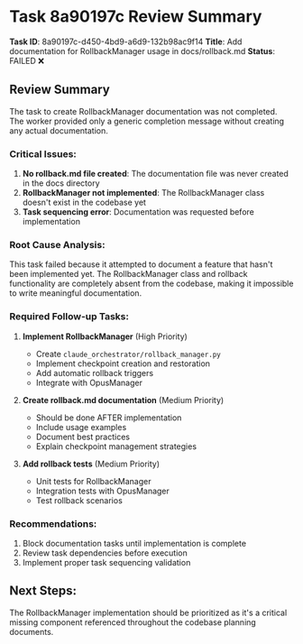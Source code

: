 # Task 8a90197c Review Summary

**Task ID**: 8a90197c-d450-4bd9-a6d9-132b98ac9f14
**Title**: Add documentation for RollbackManager usage in docs/rollback.md
**Status**: FAILED ❌

## Review Summary

The task to create RollbackManager documentation was not completed. The worker provided only a generic completion message without creating any actual documentation.

### Critical Issues:

1. **No rollback.md file created**: The documentation file was never created in the docs directory
2. **RollbackManager not implemented**: The RollbackManager class doesn't exist in the codebase yet
3. **Task sequencing error**: Documentation was requested before implementation

### Root Cause Analysis:

This task failed because it attempted to document a feature that hasn't been implemented yet. The RollbackManager class and rollback functionality are completely absent from the codebase, making it impossible to write meaningful documentation.

### Required Follow-up Tasks:

1. **Implement RollbackManager** (High Priority)
   - Create `claude_orchestrator/rollback_manager.py`
   - Implement checkpoint creation and restoration
   - Add automatic rollback triggers
   - Integrate with OpusManager

2. **Create rollback.md documentation** (Medium Priority)
   - Should be done AFTER implementation
   - Include usage examples
   - Document best practices
   - Explain checkpoint management strategies

3. **Add rollback tests** (Medium Priority)
   - Unit tests for RollbackManager
   - Integration tests with OpusManager
   - Test rollback scenarios

### Recommendations:

1. Block documentation tasks until implementation is complete
2. Review task dependencies before execution
3. Implement proper task sequencing validation

## Next Steps:

The RollbackManager implementation should be prioritized as it's a critical missing component referenced throughout the codebase planning documents.